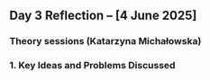 ## **Day 3 Reflection – [4 June 2025]**

### Theory sessions (Katarzyna Michałowska)
### **1. Key Ideas and Problems Discussed**
